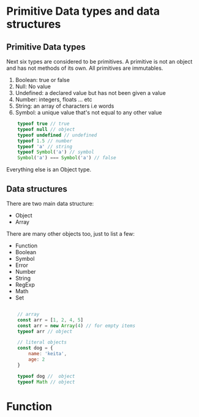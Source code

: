 # Primitive Data types and data structures

## Primitive Data types

Next six types are considered to be primitives. A primitive is not an object and has not methods of its own. All primitives are immutables.

1. Boolean: true or false
2. Null: No value
3. Undefined: a declared value but has not been given a value
4. Number: integers, floats ... etc
5. String: an array of characters i.e words
6. Symbol: a unique value that's not equal to any other value

```javascript
    typeof true // true
    typeof null // object
    typeof undefined // undefined
    typeof 1.5 // number
    typeof 'a' // string
    typeof Symbol('a') // symbol
    Symbol('a') === Symbol('a') // false
```

Everything else is an Object type.

## Data structures

There are two main data structure:

* Object
* Array 

There are many other objects too, just to list a few:

* Function
* Boolean
* Symbol
* Error
* Number
* String
* RegExp
* Math
* Set

```javascript

    // array
    const arr = [1, 2, 4, 5]
    const arr = new Array(4) // for empty items
    typeof arr // object

    // literal objects
    const dog = {
        name: 'keita',
        age: 2
    }

    typeof dog //  object
    typeof Math // object

```

# Function

